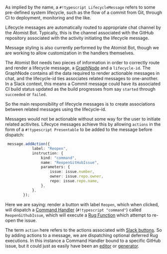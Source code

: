 As implied by the name, a `#!typescript LifecycleMessage` refers to some 
pre-defined system lifecycle, such as the flow of a commit from Git, 
through CI to deployment, monitoring and the like.

Lifecycle messages are automatically routed to appropriate chat channel by
the Atomist Bot. Typically, this is the channel associated with the GitHub
repository associated with the activity initiating the lifecycle message.

Message styling is also currently performed by the Atomist Bot, though we are
working to allow customization in the handlers themselves.

The Atomist Bot needs two pieces of information in order to correctly route and
render a lifecycle message, a [GraphNode][graphnode] and
a `lifecycle-id`. The GraphNode contains all the data required to render actionable
messages in chat, and the lifecycle-id ties associates related messages to 
one-another. In a Slack context, this means a Commit message could have its
associated CI build status updated as the build progresses from say `started`
through `succeeded` or `failed`.

[graphnode]: /user-guide/rug/path-expressions.md

So the main responsibility of lifecycle messages is to create associations between
related messages using the lifecycle-id.

Messages would not be actionable without some way for the user to initiate related
acitivites. Lifecyce messages achieve this by allowing `actions` in the form of a
`#!typescript Presentable` to be added to the message before dispatch:

```typescript
 message.addAction({
            label: "Reopen",
            instruction: {
                kind: "command",
                name: "ReopenGitHubIssue",
                parameters: {
                    issue: issue.number,
                    owner: issue.repo.owner,
                    repo: issue.repo.name,
                },
            },
        });
```

Here we are saying: render a button with label `Reopen`, which when clicked, will
dispatch a [Command Handler][commands] (`#!typescript "command"`)
called `ReopenGithubIssue`, which will execute a [Rug Function][functions]
which attempt to re-open the issue.

The term `action` here refers to the actions associated with [Slack buttons][buttons].
So by adding actions to a message, we are dispatching optional deferred Rug
executions. In this instance a Command Handler bound to a specific GitHub issue,
but it could just as easily have been an [editor][editors] or [generator][generators].

[commands]: /user-guide/rug/command-handlers.md
[functions]: /user-guide/rug/rug-functions.md
[editors]: /user-guide/rug/editors.md
[generators]: /user-guide/rug/generators.md
[buttons]: https://api.slack.com/docs/message-buttons


